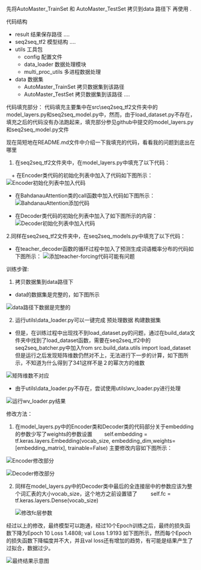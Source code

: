



先将AutoMaster_TrainSet 和 AutoMaster_TestSet 拷贝到data 路径下 再使用 .



代码结构

+ result 结果保存路径
    ....    
+ seq2seq_tf2 模型结构
    ....
+ utils 工具包
    + config  配置文件
    + data_loader 数据处理模块
    + multi_proc_utils 多进程数据处理
+ data  数据集
    + AutoMaster_TrainSet 拷贝数据集到该路径
    + AutoMaster_TestSet  拷贝数据集到该路径
    ....

代码填充部分：
代码填充主要集中在src\seq2seq_tf2文件夹中的model_layers.py和seq2seq_model.py中，然而，由于load_dataset.py不存在，填充之后的代码没有办法跑起来，填充部分参见github中提交的model_layers.py和seq2seq_model.py文件

现在简短地在README.md文件中介绍一下我填充的代码，看看我的问题到底出在哪里

1. 在seq2seq_tf2文件夹中，在model_layers.py中填充了以下代码：

　+ 在Encoder类代码的初始化列表中加入了代码如下图所示：
    ![Encoder初始化列表中加入代码](./Encoder填充部分.png)
    
   + 在BahdanauAttention类的call函数中加入代码如下图所示：
    ![BahdanauAttention添加代码](./BahdanauAttention填充部分.png)
    
    
   + 在Decoder类代码的初始化列表中加入了如下图所示的内容：
    ![Decoder初始化列表中加入代码](./Decoder填充部分.png)
   
 2.同样在seq2seq_tf2文件夹中，在seq2seq_models.py中填充了以下代码：
   + 在teacher_decoder函数的循环过程中加入了预测生成词语概率分布的代码如下图所示：
   ![添加teacher-forcing代码可能有问题](./teacher_decoder部分可能填代码有问题.png)
    
训练步骤:
1. 拷贝数据集到data路径下

+ data的数据集是完整的，如下图所示


![data路径下数据是完整的](./data数据完整性.png)


2. 运行utils\data_loader.py可以一键完成 预处理数据 构建数据集

+ 但是，在训练过程中出现找不到load_dataset.py的问题，通过在build_data文件夹中找到了load_dataset函数，需要在seq2seq_tf2中的seq2seq_batcher.py中加入from src.build_data.utils import load_dataset
但是运行之后发现矩阵维数仍然对不上，无法进行下一步的计算，如下图所示，不知道为什么得到了341这样不是２的幂次方的维数

![矩阵维数不对应](./训练过程中矩阵维数不一致.png)

+ 由于utils\data_loader.py不存在，尝试使用utils\wv_loader.py进行处理

![运行wv_loader.py结果](./运行wv_loader.png)


修改方法：
1. 在model_layers.py中的Encoder类和Decoder类的代码部分关于embedding的参数少写了weights的参数设置
　　self.embedding = tf.keras.layers.Embedding(vocab_size, embedding_dim,weights=[embedding_matrix], trainable=False)
  主要修改内容如下图所示：
  
  ![Encoder修改部分](./Encoder改正部分.png)
  
  
   ![Decoder修改部分](./Encoder改正部分.png)
    
2. 同样在model_layers.py中的Decoder类中最后的全连接层中的参数应该为整个词汇表的大小vocab_size，这个地方之前设置错了
　　 self.fc = tf.keras.layers.Dense(vocab_size)
   
   ![修改fc层参数](./teacher_decoder改正部分.png)

经过以上的修改，最终模型可以跑通，经过10个Epoch训练之后，最终的损失函数下降为Epoch 10 Loss 1.4808; val Loss 1.9193
如下图所示，然而每个Epoch的损失函数下降幅度并不大，并且val loss还有增加的趋势，有可能是结果产生了过拟合，数据过少。


![最终结果示意图](./训练结果示意图.png)
